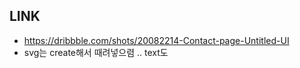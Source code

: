 ## LINK
* https://dribbble.com/shots/20082214-Contact-page-Untitled-UI
* svg는 create해서 때려넣으렴 .. text도